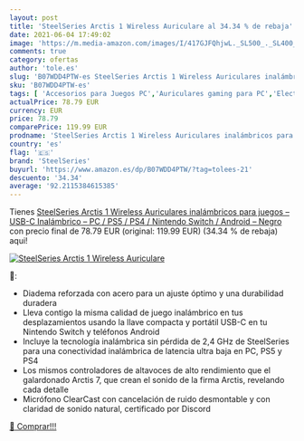 ```yaml
---
layout: post
title: 'SteelSeries Arctis 1 Wireless Auriculare al 34.34 % de rebaja'
date: 2021-06-04 17:49:02
image: 'https://m.media-amazon.com/images/I/417GJFQhjwL._SL500_._SL400_.jpg'
comments: true
category: ofertas
author: 'tole.es'
slug: 'B07WDD4PTW-es SteelSeries Arctis 1 Wireless Auriculares inalámbricos...'
sku: 'B07WDD4PTW-es'
tags: [ 'Accesorios para Juegos PC','Auriculares gaming para PC','Electrónica','Hardware y juegos para PlayStation 4','Juegos y Accesorios para PC','Videojuegos','android','steelseries', ]
actualPrice: 78.79 EUR
currency: EUR
price: 78.79
comparePrice: 119.99 EUR
prodname: 'SteelSeries Arctis 1 Wireless Auriculares inalámbricos para juegos – USB-C Inalámbrico – PC / PS5 / PS4 / Nintendo Switch / Android – Negro'
country: 'es'
flag: '🇪🇸'
brand: 'SteelSeries'
buyurl: 'https://www.amazon.es/dp/B07WDD4PTW/?tag=tolees-21'
descuento: '34.34'
average: '92.2115384615385'
---
```


Tienes [SteelSeries Arctis 1 Wireless Auriculares inalámbricos para juegos – USB-C Inalámbrico – PC / PS5 / PS4 / Nintendo Switch / Android – Negro](https://www.amazon.es/dp/B07WDD4PTW/?tag=tolees-21) con precio final de  78.79 EUR (original: 119.99 EUR) (34.34 %  de rebaja) aqui!

[![SteelSeries Arctis 1 Wireless Auriculare](https://m.media-amazon.com/images/I/417GJFQhjwL._SL500_._SL400_.jpg)](https://www.amazon.es/dp/B07WDD4PTW/?tag=tolees-21)

🔎:

- Diadema reforzada con acero para un ajuste óptimo y una durabilidad duradera
- Lleva contigo la misma calidad de juego inalámbrico en tus desplazamientos usando la llave compacta y portátil USB-C en tu Nintendo Switch y teléfonos Android
- Incluye la tecnología inalámbrica sin pérdida de 2,4 GHz de SteelSeries para una conectividad inalámbrica de latencia ultra baja en PC, PS5 y PS4
- Los mismos controladores de altavoces de alto rendimiento que el galardonado Arctis 7, que crean el sonido de la firma Arctis, revelando cada detalle
- Micrófono ClearCast con cancelación de ruido desmontable y con claridad de sonido natural, certificado por Discord

[🛒 Comprar!!!](https://www.amazon.es/dp/B07WDD4PTW/?tag=tolees-21)
